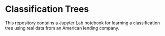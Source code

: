 # Classification Trees

This repository contains a Jupyter Lab notebook for learning a classification tree using real data from an American lending company.  
